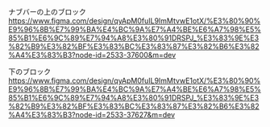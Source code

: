 ナブバーの上のブロック
https://www.figma.com/design/qyApM0fuIL9ImMtvwE1otX/%E3%80%90%E9%96%8B%E7%99%BA%E4%BC%9A%E7%A4%BE%E6%A7%98%E5%85%B1%E6%9C%89%E7%94%A8%E3%80%91DRSPJ_%E3%83%9E%E3%82%B9%E3%82%BF%E3%83%BC%E3%83%87%E3%82%B6%E3%82%A4%E3%83%B3?node-id=2533-37600&m=dev

下のブロック
https://www.figma.com/design/qyApM0fuIL9ImMtvwE1otX/%E3%80%90%E9%96%8B%E7%99%BA%E4%BC%9A%E7%A4%BE%E6%A7%98%E5%85%B1%E6%9C%89%E7%94%A8%E3%80%91DRSPJ_%E3%83%9E%E3%82%B9%E3%82%BF%E3%83%BC%E3%83%87%E3%82%B6%E3%82%A4%E3%83%B3?node-id=2533-37627&m=dev